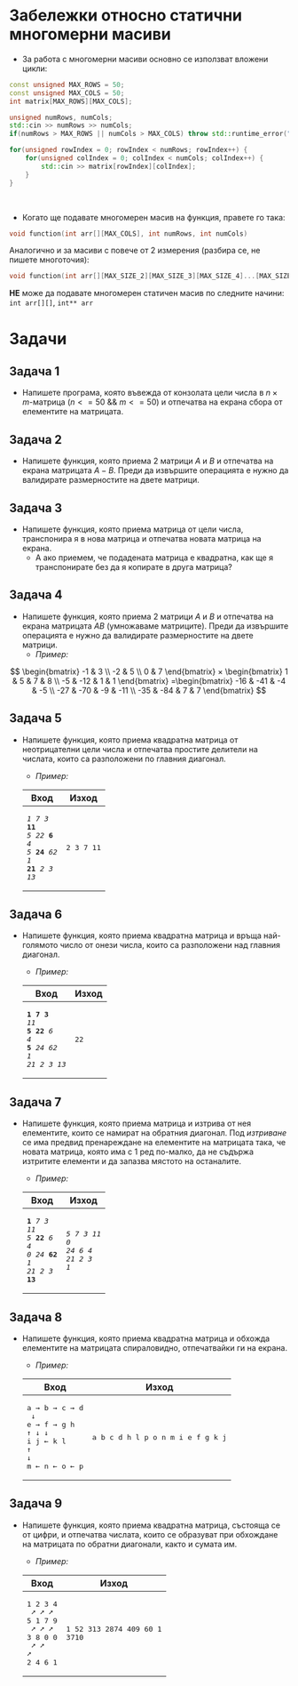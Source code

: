 ﻿# Забележки относно статични многомерни масиви
- За работа с многомерни масиви основно се използват вложени цикли:
```c++
const unsigned MAX_ROWS = 50;
const unsigned MAX_COLS = 50;
int matrix[MAX_ROWS][MAX_COLS];

unsigned numRows, numCols;
std::cin >> numRows >> numCols;
if(numRows > MAX_ROWS || numCols > MAX_COLS) throw std::runtime_error("Invalid size");

for(unsigned rowIndex = 0; rowIndex < numRows; rowIndex++) {
    for(unsigned colIndex = 0; colIndex < numCols; colIndex++) {
        std::cin >> matrix[rowIndex][colIndex];
    }
}
```
<br>

- Когато ще подавате многомерен масив на функция, правете го така:
```c++
void function(int arr[][MAX_COLS], int numRows, int numCols)
```
Аналогично и за масиви с повече от 2 измерения (разбира се, не пишете многоточия):
```c++
void function(int arr[][MAX_SIZE_2][MAX_SIZE_3][MAX_SIZE_4]...[MAX_SIZE_N], int size1, int size2, int size3, ..., int sizeN)
```
**НЕ** може да подавате многомерен статичен масив по следните начини: `int arr[][]`, `int** arr`

# Задачи

## Задача 1
- Напишете програма, която въвежда от конзолата цели числа в $n×m$-матрица ($n <= 50$ && $m <= 50$) и отпечатва на екрана сбора от елементите на матрицата.

## Задача 2
- Напишете функция, която приема 2 матрици $A$ и $B$ и отпечатва на екрана матрицата $A - B$. Преди да извършите операцията е нужно да валидирате размерностите на двете матрици.

## Задача 3
- Напишете функция, която приема матрица от цели числа, транспонира я в нова матрица и отпечатва новата матрица на екрана.
    * А ако приемем, че подадената матрица е квадратна, как ще я транспонирате без да я копирате в друга матрица?

## Задача 4
- Напишете функция, която приема 2 матрици $A$ и $B$ и отпечатва на екрана матрицата $AB$ (умножаваме матриците). Преди да извършите операцията е нужно да валидирате размерностите на двете матрици.
    * *Пример:*<br>
    
$$
\begin{bmatrix}
-1 & 3 \\
-2 & 5 \\
0 & 7
\end{bmatrix}
×
\begin{bmatrix}
1 & 5 & 7 & 8 \\
-5 & -12 & 1 & 1
\end{bmatrix}
=\begin{bmatrix}
-16 & -41 & -4 & -5 \\
-27 & -70 & -9 & -11 \\
-35 & -84 & 7 & 7
\end{bmatrix}
$$


## Задача 5
- Напишете функция, която приема квадратна матрица от неотрицателни цели числа и отпечатва простите делители на числата, които са разположени по главния диагонал.
    * *Пример:*<br>

   | Вход  | Изход |
   | ------------- | ------------- |
   |  <pre>*1*  *7*  *3*  **11**<br>*5*  *22*  **6**  *4*<br>*5*  **24**  *62*  *1*<br>**21**  *2*  *3*  *13*</pre>| <pre>2 3 7 11</pre>  |  

## Задача 6
- Напишете функция, която приема квадратна матрица и връща най-голямото число от онези числа, които са разположени над главния диагонал.
    * *Пример:*<br>

   | Вход  | Изход |
   | ------------- | ------------- |
   |  <pre>**1**  **7**  **3**  *11*<br>**5**  **22**  *6*  *4*<br>**5**  *24*  *62*  *1*<br>*21*  *2*  *3*  *13*</pre>| <pre>22</pre>  |  

## Задача 7
- Напишете функция, която приема матрица и изтрива от нея елементите, които се намират на обратния диагонал. Под *изтриване* се има предвид пренареждане на елементите на матрицата така, че новата матрица, която има с 1 ред по-малко, да не съдържа изтритите елементи и да запазва мястото на останалите.

    * *Пример:*<br>

   | Вход  | Изход |
   | ------------- | ------------- |
   |  <pre>**1**  *7*  *3*  *11*<br>*5*  **22**  *6*  *4*<br>*0*  *24*  **62**  *1*<br>*21*  *2*  *3*  **13**</pre>| <pre>*5* *7*  *3*  *11*<br>*0*  *24*  *6*  *4*<br>*21*  *2*  *3*  *1*</pre>  |
  
## Задача 8
- Напишете функция, която приема квадратна матрица и обхожда елементите на матрицата спираловидно, отпечатвайки ги на екрана.
    * *Пример:*<br>

   | Вход  | Изход |
   | ------------- | ------------- |
   |  <pre>a  →  b  →  c  →  d<br>                  ↓<br>e  →  f  →  g     h<br>↑           ↓     ↓<br>i     j  ←  k     l<br>↑                 ↓<br>m  ←  n  ←  o  ←  p</pre>| <pre>a b c d h l p o n m i e f g k j</pre>  |

## Задача 9
- Напишете функция, която приема квадратна матрица, състояща се от цифри, и отпечатва числата, които се образуват при обхождане на матрицата по обратни диагонали, както и сумата им.
    * *Пример:*<br>

   | Вход  | Изход |
   | ------------- | ------------- |
   |  <pre>1   2   3   4<br>  ➚   ➚  ➚<br>5   1   7   9<br>  ➚  ➚   ➚<br>3   8   0   0<br>  ➚  ➚   ➚<br>2   4   6   1</pre>| <pre>1 52 313 2874 409 60 1<br>3710</pre>  |

